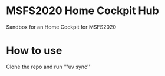 # MSFS2020 Home Cockpit Hub
Sandbox for an Home Cockpit for MSFS2020

# How to use
Clone the repo and run 
'''uv sync'''
